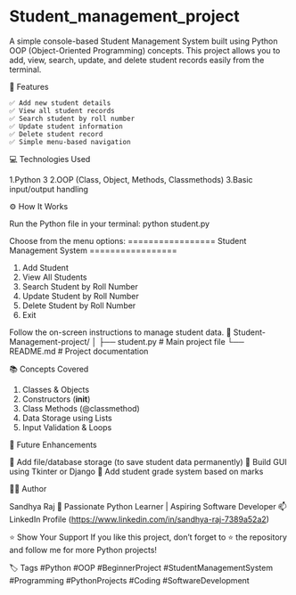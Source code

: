# Student_management_project

A simple console-based Student Management System built using Python OOP (Object-Oriented Programming) concepts.
This project allows you to add, view, search, update, and delete student records easily from the terminal.

🧠 Features

    ✅ Add new student details
    ✅ View all student records
    ✅ Search student by roll number
    ✅ Update student information
    ✅ Delete student record
    ✅ Simple menu-based navigation

💻 Technologies Used  

1.Python 3
2.OOP (Class, Object, Methods, Classmethods)
3.Basic input/output handling

⚙️ How It Works

 Run the Python file in your terminal:
  python student.py

 Choose from the menu options:
  ================= Student Management System =================
  1. Add Student
  2. View All Students
  3. Search Student by Roll Number
  4. Update Student by Roll Number
  5. Delete Student by Roll Number
  6. Exit

 Follow the on-screen instructions to manage student data.
📁 Student-Management-project/
│
├── student.py   # Main project file
└── README.md    # Project documentation


📚 Concepts Covered
  1. Classes & Objects
  2. Constructors (__init__)
  3. Class Methods (@classmethod)
  4. Data Storage using Lists
  5. Input Validation & Loops

🚀 Future Enhancements

🔸 Add file/database storage (to save student data permanently)
🔸 Build GUI using Tkinter or Django
🔸 Add student grade system based on marks     
 
🧑‍💻 Author

  Sandhya Raj
💼 Passionate Python Learner | Aspiring Software Developer
📫 LinkedIn Profile (https://www.linkedin.com/in/sandhya-raj-7389a52a2)
 
 ⭐ Show Your Support
    If you like this project, don’t forget to ⭐ the repository and follow me for more Python projects!

🏷️ Tags
    #Python #OOP #BeginnerProject #StudentManagementSystem #Programming #PythonProjects #Coding #SoftwareDevelopment    



